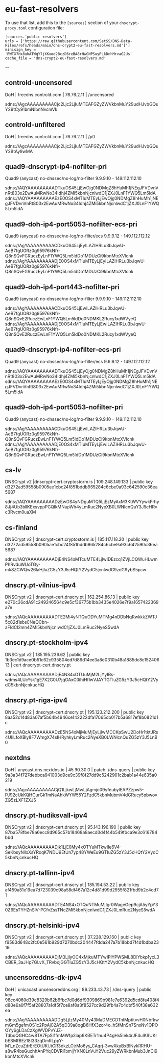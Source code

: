 # eu-fast-resolvers

To use that list, add this to the `[sources]` section of your
`dnscrypt-proxy.toml` configuration file:

    [sources.'public-resolvers']
    urls = ['https://raw.githubusercontent.com/SetSS/DNS-Data-Files/refs/heads/main/dns-crypt2-eu-fast-resolvers.md']']
    minisign_key = 'RWTX7Hx8uhATWqY7jXKxod28czD6reBA8rHwGNPSuyPLkDnhMrvaG2Us'
    cache_file = 'dns-crypt2-eu-fast-resolvers.md'

--


## controld-uncensored

DoH | freedns.controld.com | 76.76.2.11 | /uncensored

sdns://AgcAAAAAAAAACjc2Ljc2LjIuMTEAFGZyZWVkbnMuY29udHJvbGQuY29tCy91bmNlbnNvcmVk


## controld-unfiltered

DoH | freedns.controld.com | 76.76.2.11 | /p0

sdns://AgcAAAAAAAAACjc2Ljc2LjIuMTEAFGZyZWVkbnMuY29udHJvbGQuY29tAy9wMA


## quad9-dnscrypt-ip4-nofilter-pri

Quad9 (anycast) no-dnssec/no-log/no-filter 9.9.9.10 - 149.112.112.10

sdns://AQYAAAAAAAAADTkuOS45LjEwOjg0NDMgZ8hHuMh1jNEgJFVDvnVnRt803x2EwAuMRwNo34Idhj4ZMi5kbnNjcnlwdC1jZXJ0LnF1YWQ5Lm5ldA
sdns://AQYAAAAAAAAAEzE0OS4xMTIuMTEyLjEwOjg0NDMgZ8hHuMh1jNEgJFVDvnVnRt803x2EwAuMRwNo34Idhj4ZMi5kbnNjcnlwdC1jZXJ0LnF1YWQ5Lm5ldA


## quad9-doh-ip4-port5053-nofilter-ecs-pri

Quad9 (anycast) no-dnssec/no-log/no-filter/ecs 9.9.9.12 - 149.112.112.12

sdns://AgYAAAAAAAAACDkuOS45LjEyILAZIHRLu3bJqwU-AeB7fgUORz0g95976kNfr-Q8nSQvFGRuczEyLnF1YWQ5Lm5ldDo1MDUzCi9kbnMtcXVlcnk
sdns://AgYAAAAAAAAADjE0OS4xMTIuMTEyLjEyILAZIHRLu3bJqwU-AeB7fgUORz0g95976kNfr-Q8nSQvFGRuczEyLnF1YWQ5Lm5ldDo1MDUzCi9kbnMtcXVlcnk


## quad9-doh-ip4-port443-nofilter-pri

Quad9 (anycast) no-dnssec/no-log/no-filter 9.9.9.10 - 149.112.112.10

sdns://AgYAAAAAAAAACDkuOS45LjEwILAZIHRLu3bJqwU-AeB7fgUORz0g95976kNfr-Q8nSQvE2RuczEwLnF1YWQ5Lm5ldDo0NDMKL2Rucy1xdWVyeQ
sdns://AgYAAAAAAAAADjE0OS4xMTIuMTEyLjEwILAZIHRLu3bJqwU-AeB7fgUORz0g95976kNfr-Q8nSQvE2RuczEwLnF1YWQ5Lm5ldDo0NDMKL2Rucy1xdWVyeQ


## quad9-dnscrypt-ip4-nofilter-ecs-pri

Quad9 (anycast) no-dnssec/no-log/no-filter/ecs 9.9.9.12 - 149.112.112.12

sdns://AQYAAAAAAAAADTkuOS45LjEyOjg0NDMgZ8hHuMh1jNEgJFVDvnVnRt803x2EwAuMRwNo34Idhj4ZMi5kbnNjcnlwdC1jZXJ0LnF1YWQ5Lm5ldA
sdns://AQYAAAAAAAAAEzE0OS4xMTIuMTEyLjEyOjg0NDMgZ8hHuMh1jNEgJFVDvnVnRt803x2EwAuMRwNo34Idhj4ZMi5kbnNjcnlwdC1jZXJ0LnF1YWQ5Lm5ldA


## quad9-doh-ip4-port5053-nofilter-pri

Quad9 (anycast) no-dnssec/no-log/no-filter 9.9.9.10 - 149.112.112.10

sdns://AgYAAAAAAAAACDkuOS45LjEwILAZIHRLu3bJqwU-AeB7fgUORz0g95976kNfr-Q8nSQvFGRuczEwLnF1YWQ5Lm5ldDo1MDUzCi9kbnMtcXVlcnk
sdns://AgYAAAAAAAAADjE0OS4xMTIuMTEyLjEwILAZIHRLu3bJqwU-AeB7fgUORz0g95976kNfr-Q8nSQvFGRuczEwLnF1YWQ5Lm5ldDo1MDUzCi9kbnMtcXVlcnk


## cs-lv

DNSCrypt v2 |dnscrypt-cert.cryptostorm.is | 109.248.149.133 | public key d3272ad59558b0905ae1cbc24f851bddb965284c6cbe9a93c642590c36ea5687

sdns://AQYAAAAAAAAADzEwOS4yNDguMTQ5LjEzMyAxM3KtWVYywkFrhy8Jj4Ub3bllKExsvppPGQlkMNupWh4yLmRuc2NyeXB0LWNlcnQuY3J5cHRvc3Rvcm0uaXM


## cs-finland

DNSCrypt v2 | dnscrypt-cert.cryptostorm.is | 185.117.118.20 | public key d3272ad59558b0905ae1cbc24f851bddb965284c6cbe9a93c642590c36ea5687

sdns://AQYAAAAAAAAADjE4NS4xMTcuMTE4LjIwIDEzcq1ZVjLCQWuHLwmPhRvduWUoTGy-mk8ZCWQw26laHjIuZG5zY3J5cHQtY2VydC5jcnlwdG9zdG9ybS5pcw


## dnscry.pt-vilnius-ipv4

DNSCrypt v2 | dnscrypt-cert.dnscry.pt | 162.254.86.13 | public key e270c36cdA91c249246564c9e5cf36775b1bb3435e4026e7f9a1657422369a7e

sdns://AQcAAAAAAAAADTE2Mi4yNTQuODYuMTMg4nDDbNqRwkkkZWTJ5c82d1sbs0NeQCbn-aFldCI2mn4ZMi5kbnNjcnlwdC1jZXJ0LmRuc2NyeS5wdA


## dnscry.pt-stockholm-ipv4

DNSCrypt v2 | 185.195.236.62 | public key 1b3ec1d9ace0b51c62c935804ed7d86d14ee3a8e0310b48a1885dc8c15240613 | cert dnscrypt-cert.dnscry.pt

sdns://AQcAAAAAAAAADjE4NS4xOTUuMjM2LjYyIBs-wdms4LUcYsk1gE7X2G0U7jqOAxC0ihiHfIwVJAYTGTIuZG5zY3J5cHQtY2VydC5kbnNjcnkucHQ


## dnscry.pt-riga-ipv4

DNSCrypt v2 | dnscrypt-cert.dnscry.pt | 195.123.212.200 | public key 8aa52c14d83a07af5b64b4946ce142222dfa17065cb017b5a6817ef8b0821d1c

sdns://AQcAAAAAAAAADzE5NS4xMjMuMjEyLjIwMCCKpSwU2DoHr1tktJRs4UIiLfoXBly8F7WmgX74sIHRyhkyLmRuc2NyeXB0LWNlcnQuZG5zY3J5LnB0


## nextdns

DoH | anycast.dns.nextdns.io | 45.90.30.0 | patch: /dns-query | public key 9a3a34f727debbca941003d9ce9c39f8f27dd9c5242901c2bab1a44e635a0219

sdns://AgcAAAAAAAAACjQ1LjkwLjMwLjAgmjo09yfeubylEAPZzpw5-PJ92cUkKQHCurGkTmNaAhkWYW55Y2FzdC5kbnMubmV4dGRucy5pbwovZG5zLXF1ZXJ5


## dnscry.pt-hudiksvall-ipv4

DNSCrypt v2 | dnscrypt-cert.dnscry.pt | 95.143.196.190 | public key 87ba578fbe78a6ecc8d965c57b18468a8aecd0d4f44b549fbca9e3c616784bbd

sdns://AQcAAAAAAAAADjk1LjE0My4xOTYuMTkwIIe6V4-SeKbsyNllxXsYRoqK7NDU9EtUn7yp48YWeEu9GTIuZG5zY3J5cHQtY2VydC5kbnNjcnkucHQ


## dnscry.pt-tallinn-ipv4

DNSCrypt v2 | dnscrypt-cert.dnscry.pt | 185.194.53.22 | public key af459a81e19ea7d723039c98a58df467a12c4d81d99d2955f821fbd9b2c4cd71

sdns://AQcAAAAAAAAADTE4NS4xOTQuNTMuMjIgr0WageGep9cjA5yYpY30Z6EsTYHZnSlV-PCfvZssTNcZMi5kbnNjcnlwdC1jZXJ0LmRuc2NyeS5wdA


## dnscry.pt-helsinki-ipv4

DNSCrypt v2 | dnscrypt-cert.dnscry.pt | 37.228.129.160 | public key f9583d648c2fc0e561b929d7270bdc204447fdda247a7b18bbd7f4d1bdba2319

sdns://AQcAAAAAAAAADjM3LjIyOC4xMjkuMTYwIPlYPWSML8DlYbkp1ycL3CBER_3aJHp7GLvX_TRvbojGGTIuZG5zY3J5cHQtY2VydC5kbnNjcnkucHQ


## uncensoreddns-dk-ipv4

DoH | unicacast.uncensoreddns.org | 89.233.43.73 | /dns-query | public key 98cc4060d39c8329b62b6fbc7d0d6df9309869b981e7e6392d5cd8fa408f4d80e6a0f7f5af28807a1df5f7ce8af8a3f8527cc9d29fb4a7c4dbf540f38e632ea

sdns://AgYAAAAAAAAADDg5LjIzMy40My43MaDMEGDTnIMptitvvH0NbfkwmGm5gefmOS1c2PpAj02A5qD39a8ogB6HfX3zor4o_hSfMnSn7SnxNv1QPOOYy6gLDaCzXgWVDPvYJZ-TdboQGHC4w8TA7FpSl1fmMWfp3iap6KBETr1nu4P4gHs5Iek4rJF4uIK9UKrbESMfBEz18I33zqDmRLppY-M1_nZcuZdrErEOtUKUtCR3dkzLOjrMo6yy_CAqrj-3vwXkyBxBlNykRRHU-a8wR4bsGuchhAnPYqCDVRl1bmljYXN0LnVuY2Vuc29yZWRkbnMub3JnCi9kbnMtcXVlcnk
